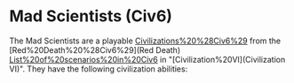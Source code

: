 # Mad Scientists (Civ6)

The Mad Scientists are a playable [Civilizations%20%28Civ6%29](civilization) from the [Red%20Death%20%28Civ6%29](Red Death) [List%20of%20scenarios%20in%20Civ6](scenario) in "[Civilization%20VI](Civilization VI)". They have the following civilization abilities: